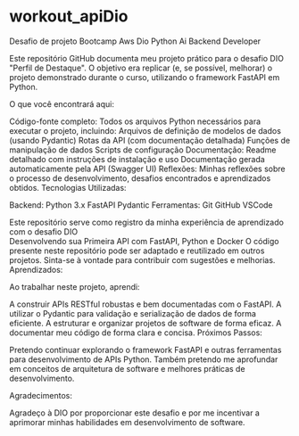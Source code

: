 # workout_apiDio
Desafio de projeto Bootcamp Aws Dio Python Ai Backend Developer

Este repositório GitHub documenta meu projeto prático para o desafio DIO "Perfil de Destaque". O objetivo era replicar (e, se possível, melhorar) o projeto demonstrado durante o curso, utilizando o framework FastAPI em Python.

O que você encontrará aqui:

Código-fonte completo: Todos os arquivos Python necessários para executar o projeto, incluindo:
Arquivos de definição de modelos de dados (usando Pydantic)
Rotas da API (com documentação detalhada)
Funções de manipulação de dados
Scripts de configuração
Documentação:
Readme detalhado com instruções de instalação e uso
Documentação gerada automaticamente pela API (Swagger UI)
Reflexões: Minhas reflexões sobre o processo de desenvolvimento, desafios encontrados e aprendizados obtidos.
Tecnologias Utilizadas:

Backend:
Python 3.x
FastAPI
Pydantic
Ferramentas:
Git
GitHub
VSCode




Este repositório serve como registro da minha experiência de aprendizado com o desafio DIO  
Desenvolvendo sua Primeira API com FastAPI, Python e Docker
O código presente neste repositório pode ser adaptado e reutilizado em outros projetos.
Sinta-se à vontade para contribuir com sugestões e melhorias.
Aprendizados:

Ao trabalhar neste projeto, aprendi:

A construir APIs RESTful robustas e bem documentadas com o FastAPI.
A utilizar o Pydantic para validação e serialização de dados de forma eficiente.
A estruturar e organizar projetos de software de forma eficaz.
A documentar meu código de forma clara e concisa.
Próximos Passos:

Pretendo continuar explorando o framework FastAPI e outras ferramentas para desenvolvimento de APIs Python. Também pretendo me aprofundar em conceitos de arquitetura de software e melhores práticas de desenvolvimento.

Agradecimentos:

Agradeço à DIO por proporcionar este desafio e por me incentivar a aprimorar minhas habilidades em desenvolvimento de software.
